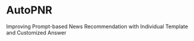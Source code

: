 # AutoPNR
Improving Prompt-based News Recommendation with Individual Template and Customized Answer
